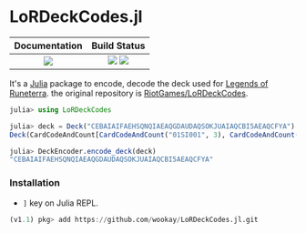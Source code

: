 # LoRDeckCodes.jl

|  **Documentation**                        |  **Build Status**                                                |
|:-----------------------------------------:|:----------------------------------------------------------------:|
|  [![][docs-latest-img]][docs-latest-url]  |  [![][travis-img]][travis-url]  [![][codecov-img]][codecov-url]  |

It's a [Julia](https://julialang.org/) package to encode, decode the deck used for [Legends of Runeterra](https://playruneterra.com).
the original repository is [RiotGames/LoRDeckCodes](https://github.com/RiotGames/LoRDeckCodes).

```julia
julia> using LoRDeckCodes

julia> deck = Deck("CEBAIAIFAEHSQNQIAEAQGDAUDAQSOKJUAIAQCBI5AEAQCFYA")
Deck(CardCodeAndCount[CardCodeAndCount("01SI001", 3), CardCodeAndCount("01SI015", 3), CardCodeAndCount("01SI040", 3), CardCodeAndCount("01SI054", 3), CardCodeAndCount("01FR003", 3), CardCodeAndCount("01FR012", 3), CardCodeAndCount("01FR020", 3), CardCodeAndCount("01FR024", 3), CardCodeAndCount("01FR033", 3), CardCodeAndCount("01FR039", 3), CardCodeAndCount("01FR041", 3), CardCodeAndCount("01FR052", 3), CardCodeAndCount("01SI029", 2), CardCodeAndCount("01FR023", 2)], 0x01)

julia> DeckEncoder.encode_deck(deck)
"CEBAIAIFAEHSQNQIAEAQGDAUDAQSOKJUAIAQCBI5AEAQCFYA"
```

### Installation
 * `]` key on Julia REPL.
```julia
(v1.1) pkg> add https://github.com/wookay/LoRDeckCodes.jl.git
```


[docs-latest-img]: https://img.shields.io/badge/docs-latest-blue.svg
[docs-latest-url]: https://wookay.github.io/docs/LoRDeckCodes.jl/

[travis-img]: https://api.travis-ci.org/wookay/LoRDeckCodes.jl.svg?branch=master
[travis-url]: https://travis-ci.org/wookay/LoRDeckCodes.jl

[codecov-img]: https://codecov.io/gh/wookay/LoRDeckCodes.jl/branch/master/graph/badge.svg
[codecov-url]: https://codecov.io/gh/wookay/LoRDeckCodes.jl/branch/master
